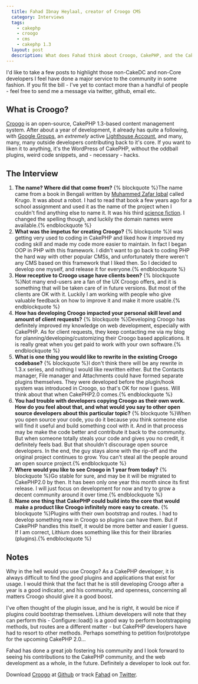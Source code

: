 ```yaml
---
  title: Fahad Ibnay Heylaal, creator of Croogo CMS
  category: Interviews
  tags:
    - cakephp
    - croogo
    - cms
    - cakephp 1.3
  layout: post
  description: What does Fahad think about Croogo, CakePHP, and the CakePHP community in general?
---
```


I'd like to take a few posts to highlight those non-CakeDC and non-Core developers I feel have done a major service to the community in some fashion. If you fit the bill - I've yet to contact more than a handful of people - feel free to send me a message via twitter, github, email etc.

## What is Croogo?

[Croogo](http://croogo.org/) is an open-source, CakePHP 1.3-based content management system. After about a year of development, it already has quite a following, with [Google Groups](http://groups.google.com/group/croogo), an _extremely_ active [Lighthouse Account](http://croogo.lighthouseapp.com/dashboard), and many, many, many outside developers contributing back to it's core. If you want to liken it to anything, it's the WordPress of CakePHP, without the oddball plugins, weird code snippets, and - necessary - hacks.

## The Interview

1. **The name? Where did that come from?**
    {% blockquote %}The name came from a book in Bengali written by [Muhammed Zafar Iqbal](http://en.wikipedia.org/wiki/Muhammed_Zafar_Iqbal) called Krugo. It was about a robot. I had to read that book a few years ago for a school assignment and used it as the name of the project when I couldn't find anything else to name it. It was his third [science fiction](http://en.wikipedia.org/wiki/Muhammed_Zafar_Iqbal#Science_Fiction). I changed the spelling though, and luckily the domain names were available.{% endblockquote %}
2. **What was the impetus for creating Croogo?**
    {% blockquote %}I was getting very used to coding in CakePHP and liked how it improved my coding skill and made my code more easier to maintain. In fact I began OOP in PHP with this framework. I didn't want to go back to coding PHP the hard way with other popular CMSs, and unfortunately there weren't any CMS based on this framework that I liked then. So I decided to develop one myself, and release it for everyone.{% endblockquote %}
3. **How receptive to Croogo usage have clients been?**
    {% blockquote %}Not many end-users are a fan of the UX Croogo offers, and it is something that will be taken care of in future versions. But most of the clients are OK with it. Luckily I am working with people who give valuable feedback on how to improve it and make it more usable.{% endblockquote %}
4. **How has developing Croogo impacted your personal skill level and amount of client requests?**
    {% blockquote %}Developing Croogo has definitely improved my knowledge on web development, especially with CakePHP. As for client requests, they keep contacting me via my blog for planning/developing/customizing their Croogo based applications. It is really great when you get paid to work with your own software.{% endblockquote %}
5. **What is one thing you would like to rewrite in the existing Croogo codebase?**
    {% blockquote %}I don't think there will be any rewrite in 1.3.x series, and nothing I would like rewritten either. But the Contacts manager, File manager and Attachments could have formed separate plugins themselves. They were developed before the plugin/hook system was introduced in Croogo, so that's OK for now I guess. Will think about that when CakePHP2.0 comes.{% endblockquote %}
6. **You had trouble with developers copying Croogo as their own work. How do you feel about that, and what would you say to other open source developers about this particular topic?**
    {% blockquote %}When you open source your code, you do it because you think someone else will find it useful and build something cool with it. And in that process may be make the code better and contribute it back to the community. But when someone totally steals your code and gives you no credit, it definitely feels bad. But that shouldn't discourage open source developers. In the end, the guy stays alone with the rip-off and the original project continues to grow. You can't steal all the people around an open source project.{% endblockquote %}
7. **Where would you like to see Croogo in 1 year from today?**
    {% blockquote %}Go stable for sure, and may be it will be migrated to CakePHP2.0 by then. It has been only one year this month since its first release. I will just focus on development for now and try to grow a decent community around it over time.{% endblockquote %}
8. **Name one thing that CakePHP could build into the core that would make a product like Croogo infinitely more easy to create.**
    {% blockquote %}Plugins with their own bootstrap and routes. I had to develop something new in Croogo so plugins can have them. But if CakePHP handles this itself, it would be more better and easier I guess. If I am correct, Lithium does something like this for their libraries (plugins).{% endblockquote %}

## Notes

Why in the hell would you use Croogo? As a CakePHP developer, it is always difficult to find the _good_ plugins and applications that exist for usage. I would think that the fact that he is still developing Croogo after a year is a good indicator, and his community, and openness, concerning all matters Croogo should give it a good boost.

I've often thought of the plugin issue, and he is right, it would be nice if plugins could bootstrap themselves. Lithium developers will note that they can perform this - Configure::load() is a good way to perform bootstrapping methods, but routes are a different matter - but CakePHP developers have had to resort to other methods. Perhaps something to petition for/prototype for the upcoming CakePHP 2.0...

Fahad has done a great job fostering his community and I look forward to seeing his contributions to the CakePHP community, and the web development as a whole, in the future. Definitely a developer to look out for.

Download [Croogo](http://croogo.org/) at [Github](http://github.com/croogo/croogo) or track [Fahad](http://fahad19.com/) on [Twitter](http://twitter.com/fahad19).
